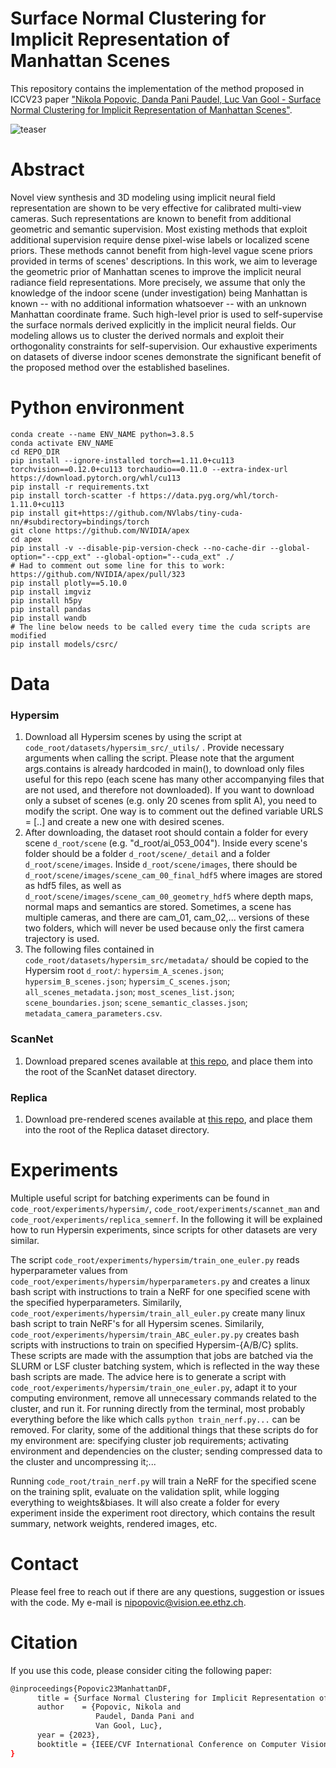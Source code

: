 # Surface Normal Clustering for Implicit Representation of Manhattan Scenes
This repository contains the implementation of the method proposed in ICCV23 paper ["Nikola Popovic, Danda Pani Paudel, Luc Van Gool - Surface Normal Clustering for Implicit Representation of Manhattan Scenes"](https://arxiv.org/abs/2212.01331).

![teaser](https://github.com/nikola3794/normal-clustering-nerf/blob/main/teaser.jpg)

# Abstract
Novel view synthesis and 3D modeling using implicit neural field representation are shown to be very effective for calibrated multi-view cameras. Such representations are known to benefit from additional geometric and semantic supervision. Most existing methods that exploit additional supervision require dense pixel-wise labels or localized scene priors. These methods cannot benefit from high-level vague scene priors provided in terms of scenes' descriptions. In this work, we aim to leverage the geometric prior of Manhattan scenes to improve the implicit neural radiance field representations. More precisely, we assume that only the knowledge of the indoor scene (under investigation) being Manhattan is known -- with no additional information whatsoever -- with an unknown Manhattan coordinate frame. Such high-level prior is used to self-supervise the surface normals derived explicitly in the implicit neural fields. Our modeling allows us to cluster the derived normals and exploit their orthogonality constraints for self-supervision. Our exhaustive experiments on datasets of diverse indoor scenes demonstrate the significant benefit of the proposed method over the established baselines.

# Python environment
```
conda create --name ENV_NAME python=3.8.5
conda activate ENV_NAME
cd REPO_DIR
pip install --ignore-installed torch==1.11.0+cu113 torchvision==0.12.0+cu113 torchaudio==0.11.0 --extra-index-url https://download.pytorch.org/whl/cu113
pip install -r requirements.txt
pip install torch-scatter -f https://data.pyg.org/whl/torch-1.11.0+cu113
pip install git+https://github.com/NVlabs/tiny-cuda-nn/#subdirectory=bindings/torch
git clone https://github.com/NVIDIA/apex
cd apex
pip install -v --disable-pip-version-check --no-cache-dir --global-option="--cpp_ext" --global-option="--cuda_ext" ./
# Had to comment out some line for this to work: https://github.com/NVIDIA/apex/pull/323
pip install plotly==5.10.0
pip install imgviz
pip install h5py
pip install pandas
pip install wandb
# The line below needs to be called every time the cuda scripts are modified
pip install models/csrc/
```

# Data
### Hypersim
1. Download all Hypersim scenes by using the script at ```code_root/datasets/hypersim_src/_utils/``` . Provide necessary arguments when calling the script. Please note that the argument args.contains is already hardcoded in main(), to download only files useful for this repo (each scene has many other accompanying files that are not used, and therefore not downloaded). If you want to download only a subset of scenes (e.g. only 20 scenes from split A), you need to modify the script. One way is to comment out the defined variable URLS = [..] and create a new one with desired scenes.
2. After downloading, the dataset root should contain a folder for every scene ```d_root/scene``` (e.g. "d_root/ai_053_004"). Inside every scene's folder should be a folder ```d_root/scene/_detail``` and a folder ```d_root/scene/images```. Inside ```d_root/scene/images```, there should be ```d_root/scene/images/scene_cam_00_final_hdf5``` where images are stored as hdf5 files, as well as ```d_root/scene/images/scene_cam_00_geometry_hdf5``` where depth maps, normal maps and semantics are stored. Sometimes, a scene has multiple cameras, and there are cam_01, cam_02,... versions of these two folders, which will never be used because only the first camera trajectory is used.
3. The following files contained in ```code_root/datasets/hypersim_src/metadata/``` should be copied to the Hypersim root ```d_root/```: ```hypersim_A_scenes.json```; ```hypersim_B_scenes.json```; ```hypersim_C_scenes.json```; ```all_scenes_metadata.json```; ```most_scenes_list.json```; ```scene_boundaries.json```; ```scene_semantic_classes.json```; ```metadata_camera_parameters.csv```.

### ScanNet
1. Download prepared scenes available at [this repo](https://github.com/zju3dv/manhattan_sdf), and place them into the root of the ScanNet dataset directory.
   
### Replica
1. Download pre-rendered scenes available at [this repo](https://github.com/Harry-Zhi/semantic_nerf), and place them into the root of the Replica dataset directory.

# Experiments
Multiple useful script for batching experiments can be found in ```code_root/experiments/hypersim/```, ```code_root/experiments/scannet_man``` and ```code_root/experiments/replica_semnerf```. In the following it will be explained how to run Hypersin experiments, since scripts for other datasets are very similar.

The script ```code_root/experiments/hypersim/train_one_euler.py``` reads hyperparameter values from ```code_root/experiments/hypersim/hyperparameters.py``` and creates a linux bash script with instructions to train a NeRF for one specified scene with the specified hyperparameters. Similarily, ```code_root/experiments/hypersim/train_all_euler.py``` create many linux bash script to train NeRF's for all Hypersim scenes. Similarily, ```code_root/experiments/hypersim/train_ABC_euler.py.py``` creates bash scripts with instructions to train on specified Hypersim-{A/B/C} splits. These scripts are made with the assumption that jobs are batched via the SLURM or LSF cluster batching system, which is reflected in the way these bash scripts are made. The advice here is to generate a script with ```code_root/experiments/hypersim/train_one_euler.py```, adapt it to your computing environment, remove all unnecessary commands related to the cluster, and run it. For running directly from the terminal, most probably everything before the like which calls ```python train_nerf.py...``` can be removed. For clarity, some of the additional things that these scripts do for my environment are: specifying cluster job requirements; activating environment and dependencies on the cluster; sending compressed data to the cluster and uncompressing it;...

Running ```code_root/train_nerf.py``` will train a NeRF for the specified scene on the training split, evaluate on the validation split, while logging everything to weights&biases. It will also create a folder for every experiment inside the experiment root directory, which contains the result summary, network weights, rendered images, etc.

# Contact
Please feel free to reach out if there are any questions, suggestion or issues with the code. My e-mail is nipopovic@vision.ee.ethz.ch.

# Citation
If you use this code, please consider citing the following paper:
```bash
@inproceedings{Popovic23ManhattanDF,
      title = {Surface Normal Clustering for Implicit Representation of Manhattan Scenes},
      author    = {Popovic, Nikola and
                   Paudel, ‪Danda Pani and
                   Van Gool, Luc},
      year = {2023},
      booktitle = {IEEE/CVF International Conference on Computer Vision (ICCV), 2023}
}
```
